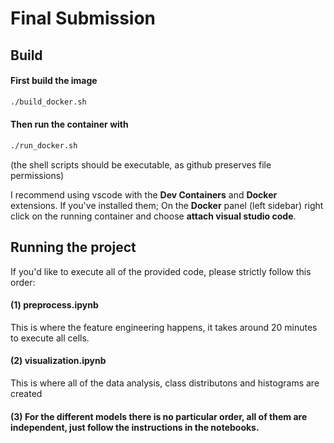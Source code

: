 # Final Submission

## Build

#### First build the image
```bash
./build_docker.sh
```
#### Then run the container with
```bash
./run_docker.sh
```
(the shell scripts should be executable, as github preserves file permissions)

I recommend using vscode with the **Dev Containers** and **Docker** extensions. If you've installed them; On the **Docker** panel (left sidebar) right click on the running container and choose **attach visual studio code**.

## Running the project
If you'd like to execute all of the provided code, please strictly follow this order:

#### (1) preprocess.ipynb
This is where the feature engineering happens, it takes around 20 minutes to execute all cells.

#### (2) visualization.ipynb
This is where all of the data analysis, class distributons and histograms are created

#### (3) For the different models there is no particular order, all of them are independent, just follow the instructions in the notebooks.